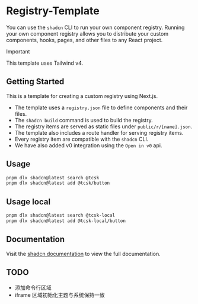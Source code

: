# Registry-Template

You can use the `shadcn` CLI to run your own component registry. Running your own
component registry allows you to distribute your custom components, hooks, pages, and
other files to any React project.

> [!IMPORTANT]  
> This template uses Tailwind v4.

## Getting Started

This is a template for creating a custom registry using Next.js.

- The template uses a `registry.json` file to define components and their files.
- The `shadcn build` command is used to build the registry.
- The registry items are served as static files under `public/r/[name].json`.
- The template also includes a route handler for serving registry items.
- Every registry item are compatible with the `shadcn` CLI.
- We have also added v0 integration using the `Open in v0` api.

## Usage

```sh
pnpm dlx shadcn@latest search @tcsk
pnpm dlx shadcn@latest add @tcsk/button
```

## Usage local

```sh
pnpm dlx shadcn@latest search @tcsk-local
pnpm dlx shadcn@latest add @tcsk-local/button
```

## Documentation

Visit the [shadcn documentation](https://ui.shadcn.com/docs/registry) to view the full documentation.

## TODO

- 添加命令行区域
- iframe 区域初始化主题与系统保持一致
